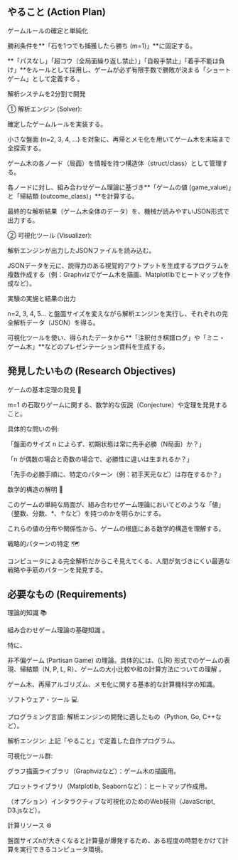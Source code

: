 ## やること (Action Plan)
ゲームルールの確定と単純化

勝利条件を**「石を1つでも捕獲したら勝ち (m=1)」**に固定する。

**「パスなし」「超コウ（全局面繰り返し禁止）」「自殺手禁止」「着手不能は負け」**をルールとして採用し、ゲームが必ず有限手数で勝敗が決まる「ショートゲーム」として定義する 。

解析システムを2分割で開発

① 解析エンジン (Solver):

確定したゲームルールを実装する。

小さな盤面 (n=2, 3, 4, ...) を対象に、再帰とメモ化を用いてゲーム木を末端まで全探索する。

ゲーム木の各ノード（局面）を情報を持つ構造体（struct/class）として管理する。

各ノードに対し、組み合わせゲーム理論に基づき**「ゲームの値 (game_value)」と「帰結類 (outcome_class)」**を計算する。

最終的な解析結果（ゲーム木全体のデータ）を、機械が読みやすいJSON形式で出力する。

② 可視化ツール (Visualizer):

解析エンジンが出力したJSONファイルを読み込む。

JSONデータを元に、説得力のある視覚的アウトプットを生成するプログラムを複数作成する（例：Graphvizでゲーム木を描画、Matplotlibでヒートマップを作成など）。

実験の実施と結果の出力

n=2, 3, 4, 5... と盤面サイズを変えながら解析エンジンを実行し、それぞれの完全解析データ（JSON）を得る。

可視化ツールを使い、得られたデータから**「注釈付き棋譜ログ」や「ミニ・ゲーム木」**などのプレゼンテーション資料を生成する。

## 発見したいもの (Research Objectives)
ゲームの基本定理の発見 🎯

m=1 の石取りゲームに関する、数学的な仮説（Conjecture）や定理を発見すること。

具体的な問いの例:

「盤面のサイズ n によらず、初期状態は常に先手必勝（N局面）か？」

「n が偶数の場合と奇数の場合で、必勝性に違いは生まれるか？」

「先手の必勝手順に、特定のパターン（例：初手天元など）は存在するか？」

数学的構造の解明 🧩

このゲームの単純な局面が、組み合わせゲーム理論においてどのような「値」（整数、分数、*、↑など）を持つのかを明らかにする。

これらの値の分布や関係性から、ゲームの根底にある数学的構造を理解する。

戦略的パターンの特定 🗺️

コンピュータによる完全解析だからこそ見えてくる、人間が気づきにくい最適な戦略や手筋のパターンを発見する。

## 必要なもの (Requirements)
理論的知識 📚

組み合わせゲーム理論の基礎知識 。

特に、

非不偏ゲーム (Partisan Game) の理論。具体的には、{L|R} 形式でのゲームの表現、帰結類（N, P, L, R）、ゲームの大小比較や和の計算方法についての理解 。


ゲーム木、再帰アルゴリズム、メモ化に関する基本的な計算機科学の知識。

ソフトウェア・ツール 💻

プログラミング言語: 解析エンジンの開発に適したもの（Python, Go, C++など）。

解析エンジン: 上記「やること」で定義した自作プログラム。

可視化ツール群:

グラフ描画ライブラリ（Graphvizなど）：ゲーム木の描画用。

プロットライブラリ（Matplotlib, Seabornなど）：ヒートマップ作成用。

（オプション）インタラクティブな可視化のためのWeb技術（JavaScript, D3.jsなど）。

計算リソース ⚙️

盤面サイズnが大きくなると計算量が爆発するため、ある程度の時間をかけて計算を実行できるコンピュータ環境。